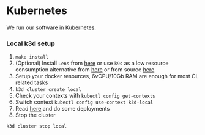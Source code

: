# Kubernetes
We run our software in Kubernetes.

### Local k3d setup

1. `make install`
2. (Optional) Install `Lens` from [here](https://k8slens.dev/) or use `k9s` as a low resource consumption alternative from [here](https://k9scli.io/topics/install/)
or from source [here](https://github.com/smartcontractkit/helmenv)
3. Setup your docker resources, 6vCPU/10Gb RAM are enough for most CL related tasks
4. `k3d cluster create local`
5. Check your contexts with `kubectl config get-contexts`
6. Switch context `kubectl config use-context k3d-local`
7. Read [here](README.md) and do some deployments
8. Stop the cluster
```
k3d cluster stop local
```